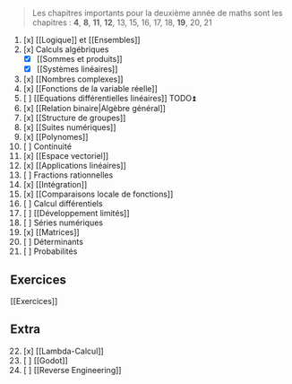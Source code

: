 > Les chapitres importants pour la deuxième année de maths sont les chapitres :
>  **4**, **8**, **11**, **12**, 13, 15, 16, 17, 18, **19**, 20, 21
1. [x] [[Logique]] et  [[Ensembles]]
2. [x] Calculs algébriques
	- [x] [[Sommes et produits]]
	- [x] [[Systèmes linéaires]] 
3. [x] [[Nombres complexes]] 
4. [x] [[Fonctions de la variable réelle]]
5. [ ] [[Equations différentielles linéaires]] TODO⏫ 
6. [x] [[Relation binaire|Algèbre général]]
7. [x] [[Structure de groupes]]
8. [x] [[Suites numériques]]
9. [x] [[Polynomes]]
10. [ ] Continuité
11. [x] [[Espace vectoriel]]  
12. [x] [[Applications linéaires]] 
13. [ ] Fractions rationnelles
14. [x] [[Intégration]]
15. [x] [[Comparaisons locale de fonctions]]
16. [ ] Calcul différentiels
17. [ ] [[Développement limités]]
18. [ ] Séries numériques
19. [x] [[Matrices]] 
20. [ ] Déterminants
21. [ ] Probabilités

## Exercices
[[Exercices]]
## Extra
22. [x] [[Lambda-Calcul]]
23. [ ] [[Godot]]
24. [ ] [[Reverse Engineering]]
